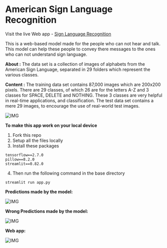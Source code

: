 # American Sign Language Recognition

Visit the live Web app - [Sign Language Recognition](https://share.streamlit.io/hrushi11/sign-language-recognition/main/app.py)

This is a web-based model made for the people who can not hear and talk. This model can help these people to convey there messages to the ones who can not understand sign language. 

**About :** The data set is a collection of images of alphabets from the American Sign Language, separated in 29 folders which represent the various classes.

**Content :** The training data set contains 87,000 images which are 200x200 pixels. There are 29 classes, of which 26 are for the letters A-Z and 3 classes for SPACE, DELETE and NOTHING.
These 3 classes are very helpful in real-time applications, and classification.
The test data set contains a mere 29 images, to encourage the use of real-world test images.

![IMG](https://i.ibb.co/RD6dqqs/download.png)

**To make this app work on your local device**

1. Fork this repo
2. Setup all the files locally
3. Install these packages
```
tensorflow==2.7.0
pillow==8.2.0
streamlit==0.82.0
```
4. Then run the following command in the base directory
```
streamlit run app.py
```

**Predictions made by the model:**

![IMG](https://github.com/Hrushi11/Sign-Language-Recognition/blob/main/assets/pred_1.png?raw=true)

**Wrong Predictions made by the model:**

![IMG](https://github.com/Hrushi11/Sign-Language-Recognition/blob/main/assets/wrng_pred_1.png?raw=true)

**Web app:**

![IMG](https://github.com/Hrushi11/Sign-Language-Recognition/blob/main/assets/app.jpg?raw=true)
